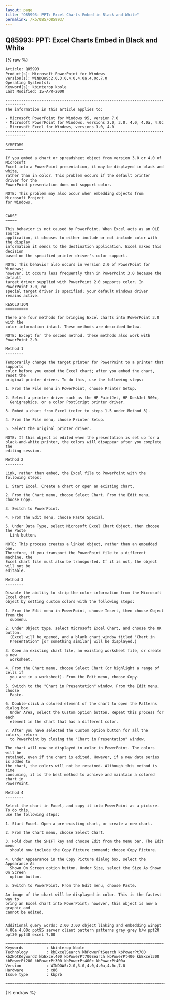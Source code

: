 ```yaml
---
layout: page
title: "Q85993: PPT: Excel Charts Embed in Black and White"
permalink: /kb/085/Q85993/
---
```


## Q85993: PPT: Excel Charts Embed in Black and White

{% raw %}

	Article: Q85993
	Product(s): Microsoft PowerPoint for Windows
	Version(s): WINDOWS:2.0,3.0,4.0,4.0a,4.0c,7.0
	Operating System(s): 
	Keyword(s): kbinterop kbole
	Last Modified: 15-APR-2000
	
	-------------------------------------------------------------------------------
	The information in this article applies to:
	
	- Microsoft PowerPoint for Windows 95, version 7.0 
	- Microsoft PowerPoint for Windows, versions 2.0, 3.0, 4.0, 4.0a, 4.0c 
	- Microsoft Excel for Windows, versions 3.0, 4.0 
	-------------------------------------------------------------------------------
	
	SYMPTOMS
	========
	
	If you embed a chart or spreadsheet object from version 3.0 or 4.0 of Microsoft
	Excel into a PowerPoint presentation, it may be displayed in black and white,
	rather than in color. This problem occurs if the default printer driver for the
	PowerPoint presentation does not support color.
	
	NOTE: This problem may also occur when embedding objects from Microsoft Project
	for Windows.
	
	
	CAUSE
	=====
	
	This behavior is not caused by PowerPoint. When Excel acts as an OLE source
	application, it chooses to either include or not include color with the display
	information it sends to the destination application. Excel makes this decision
	based on the specified printer driver's color support.
	
	NOTE: This behavior also occurs in version 2.0 of PowerPoint for Windows;
	however, it occurs less frequently than in PowerPoint 3.0 because the default
	target driver supplied with PowerPoint 2.0 supports color. In PowerPoint 3.0, no
	special target driver is specified; your default Windows driver remains active.
	
	RESOLUTION
	==========
	
	There are four methods for bringing Excel charts into PowerPoint 3.0 with the
	color information intact. These methods are described below.
	
	NOTE: Except for the second method, these methods also work with PowerPoint 2.0.
	
	Method 1
	--------
	
	Temporarily change the target printer for PowerPoint to a printer that supports
	color before you embed the Excel chart; after you embed the chart, reset the
	original printer driver. To do this, use the following steps:
	
	1. From the File menu in PowerPoint, choose Printer Setup.
	
	2. Select a printer driver such as the HP PaintJet, HP DeskJet 500c,
	  Genigraphics, or a color PostScript printer driver.
	
	3. Embed a chart from Excel (refer to steps 1-5 under Method 3).
	
	4. From the File menu, choose Printer Setup.
	
	5. Select the original printer driver.
	
	NOTE: If this object is edited when the presentation is set up for a
	black-and-white printer, the colors will disappear after you complete the
	editing session.
	
	Method 2
	--------
	
	Link, rather than embed, the Excel file to PowerPoint with the following steps:
	
	1. Start Excel. Create a chart or open an existing chart.
	
	2. From the Chart menu, choose Select Chart. From the Edit menu, choose Copy.
	
	3. Switch to PowerPoint.
	
	4. From the Edit menu, choose Paste Special.
	
	5. Under Data Type, select Microsoft Excel Chart Object, then choose the Paste
	  Link button.
	
	NOTE: This process creates a linked object, rather than an embedded one.
	Therefore, if you transport the PowerPoint file to a different machine, the
	Excel chart file must also be transported. If it is not, the object will not be
	editable.
	
	Method 3
	--------
	
	Disable the ability to strip the color information from the Microsoft Excel chart
	object by setting custom colors with the following steps:
	
	1. From the Edit menu in PowerPoint, choose Insert, then choose Object from the
	  submenu.
	
	2. Under Object type, select Microsoft Excel Chart, and choose the OK button.
	  (Excel will be opened, and a blank chart window titled "Chart in
	  Presentation" [or something similar] will be displayed.)
	
	3. Open an existing chart file, an existing worksheet file, or create a new
	  worksheet.
	
	4. From the Chart menu, choose Select Chart (or highlight a range of cells if
	  you are in a worksheet). From the Edit menu, choose Copy.
	
	5. Switch to the "Chart in Presentation" window. From the Edit menu, choose
	  Paste.
	
	6. Double-click a colored element of the chart to open the Patterns dialog box.
	  Under Area, select the Custom option button. Repeat this process for each
	  element in the chart that has a different color.
	
	7. After you have selected the Custom option button for all the colors, return
	  to PowerPoint by closing the "Chart in Presentation" window.
	
	The chart will now be displayed in color in PowerPoint. The colors will be
	retained, even if the chart is edited. However, if a new data series is added to
	the chart, the colors will not be retained. Although this method is time
	consuming, it is the best method to achieve and maintain a colored chart in
	PowerPoint.
	
	Method 4
	--------
	
	Select the chart in Excel, and copy it into PowerPoint as a picture. To do this,
	use the following steps:
	
	1. Start Excel. Open a pre-existing chart, or create a new chart.
	
	2. From the Chart menu, choose Select Chart.
	
	3. Hold down the SHIFT key and choose Edit from the menu bar. The Edit menu
	  should now include the Copy Picture command; choose Copy Picture.
	
	4. Under Appearance in the Copy Picture dialog box, select the Appearance As
	  Shown On Screen option button. Under Size, select the Size As Shown On Screen
	  option button.
	
	5. Switch to PowerPoint. From the Edit menu, choose Paste.
	
	An image of the chart will be displayed in color. This is the fastest way to
	bring an Excel chart into PowerPoint; however, this object is now a graphic and
	cannot be edited.
	
	
	Additional query words: 2.00 3.00 object linking and embedding winppt 4.00a 4.00c ppt95 server client pattern patterns gray grey b/w ppt20 ppt30 ppt40 excel 7.00
	
	======================================================================
	Keywords          : kbinterop kbole 
	Technology        : kbExcelSearch kbPowerPtSearch kbPowerPt700 kbZNotKeyword2 kbExcel400 kbPowerPt700Search kbPowerPt400 kbExcel300 kbPowerPt200 kbPowerPt300 kbPowerPt400c kbPowerPt400a
	Version           : WINDOWS:2.0,3.0,4.0,4.0a,4.0c,7.0
	Hardware          : x86
	Issue type        : kbprb
	
	=============================================================================
	

{% endraw %}

